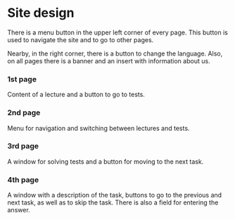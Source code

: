 # Site design

There is a menu button in the upper left corner of every page. This button is used to navigate the site and to go to other pages.

Nearby, in the right corner, there is a button to change the language. Also, on all pages there is a banner and an insert with information about us.

### 1st page
Content of a lecture and a button to go to tests.

### 2nd page
Menu for navigation and switching between lectures and tests.

### 3rd page
A window for solving tests and a button for moving to the next task.

### 4th page
A window with a description of the task, buttons to go to the previous and next task, as well as to skip the task. There is also a field for entering the answer.
